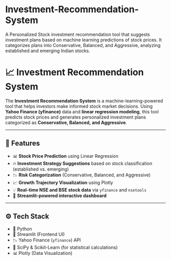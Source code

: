# Investment-Recommendation-System
A  Personalized Stock investment recommendation tool that suggests investment plans based on machine learning predictions of stock prices. It categorizes plans into Conservative, Balanced, and Aggressive, analyzing established and emerging Indian stocks.
# 📈 Investment Recommendation System

The **Investment Recommendation System** is a machine-learning-powered tool that helps investors make informed stock market decisions. Using **Yahoo Finance (yfinance)** data and **linear regression modeling**, this tool predicts stock prices and generates personalized investment plans categorized as **Conservative, Balanced, and Aggressive**.

---

## 🚀 Features
- 📊 **Stock Price Prediction** using Linear Regression
- 🔥 **Investment Strategy Suggestions** based on stock classification (established vs. emerging)
- 📉 **Risk Categorization** (Conservative, Balanced, and Aggressive)
- 📈 **Growth Trajectory Visualization** using Plotly
- 💡 **Real-time NSE and BSE stock data** via `yfinance` and `nsetools`
- 🎨 **Streamlit-powered interactive dashboard**

---

## ⚙️ Tech Stack
- 🐍 Python
- 🎨 Streamlit (Frontend UI)
- 📉 Yahoo Finance (`yfinance`) API
- 🔬 SciPy & Scikit-Learn (for statistical calculations)
- 📊 Plotly (Data Visualization)

